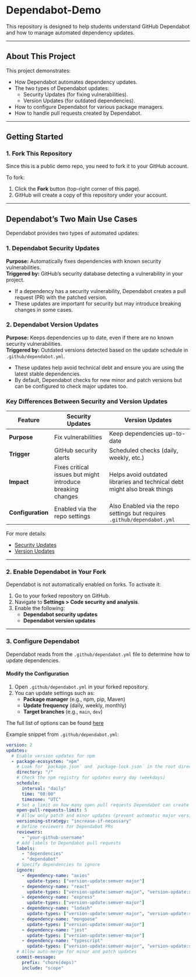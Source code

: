 # Dependabot-Demo

This repository is designed to help students understand GitHub Dependabot and how to manage automated dependency updates.

---

## About This Project

This project demonstrates:
- How Dependabot automates dependency updates.
- The two types of Dependabot updates:
  - Security Updates (for fixing vulnerabilities).
  - Version Updates (for outdated dependencies).
- How to configure Dependabot for various package managers.
- How to handle pull requests created by Dependabot.

---

## Getting Started

### 1. Fork This Repository

Since this is a public demo repo, you need to fork it to your GitHub account.

To fork:
1. Click the **Fork** button (top-right corner of this page).
2. GitHub will create a copy of this repository under your account.

---

## Dependabot’s Two Main Use Cases

Dependabot provides two types of automated updates:

### 1. Dependabot Security Updates  

**Purpose:** Automatically fixes dependencies with known security vulnerabilities.  
**Triggered by:** GitHub’s security database detecting a vulnerability in your project.  

- If a dependency has a security vulnerability, Dependabot creates a pull request (PR) with the patched version.
- These updates are important for security but may introduce breaking changes in some cases.

### 2. Dependabot Version Updates  

**Purpose:** Keeps dependencies up to date, even if there are no known security vulnerabilities.  
**Triggered by:** Outdated versions detected based on the update schedule in `.github/dependabot.yml`.  

- These updates help avoid technical debt and ensure you are using the latest stable dependencies.
- By default, Dependabot checks for new minor and patch versions but can be configured to check major updates too.

### Key Differences Between Security and Version Updates  

| Feature                | Security Updates | Version Updates |
|------------------------|-----------------|----------------|
| **Purpose**           | Fix vulnerabilities | Keep dependencies up-to-date |
| **Trigger**           | GitHub security alerts | Scheduled checks (daily, weekly, etc.) |
| **Impact**           | Fixes critical issues but might introduce breaking changes | Helps avoid outdated libraries and technical debt might also break things |
| **Configuration** | Enabled via the repo settings | Also Enabled via the repo settings but requires `.github/dependabot.yml` |

For more details:  
- [Security Updates](https://docs.github.com/en/code-security/dependabot/dependabot-security-updates)  
- [Version Updates](https://docs.github.com/en/code-security/dependabot/dependabot-version-updates)  

---

### 2. Enable Dependabot in Your Fork  

Dependabot is not automatically enabled on forks. To activate it:

1. Go to your forked repository on GitHub.
2. Navigate to **Settings > Code security and analysis**.
3. Enable the following:
   - **Dependabot security updates**
   - **Dependabot version updates**

---

### 3. Configure Dependabot  

Dependabot reads from the `.github/dependabot.yml` file to determine how to update dependencies.

#### Modify the Configuration  

1. Open `.github/dependabot.yml` in your forked repository.
2. You can update settings such as:
   - **Package manager** (e.g., npm, pip, Maven)
   - **Update frequency** (daily, weekly, monthly)
   - **Target branches** (e.g., `main`, `dev`)

The full list of options can be found [here](https://docs.github.com/en/code-security/dependabot/working-with-dependabot/dependabot-options-reference)

Example snippet from `.github/dependabot.yml`:
```yaml
version: 2
updates:
  # Enable version updates for npm
  - package-ecosystem: "npm"
    # Look for `package.json` and `package-lock.json` in the root directory
    directory: "/"
    # Check the npm registry for updates every day (weekdays)
    schedule:
      interval: "daily"
      time: "08:00"
      timezone: "UTC"
    # Set a limit on how many open pull requests Dependabot can create at a time
    open-pull-requests-limit: 5
    # Allow only patch and minor updates (prevent automatic major version updates)
    versioning-strategy: "increase-if-necessary"
    # Define reviewers for Dependabot PRs
    reviewers:
      - "your-github-username"
    # Add labels to Dependabot pull requests
    labels:
      - "dependencies"
      - "dependabot"
    # Specify dependencies to ignore
    ignore:
      - dependency-name: "axios"
        update-types: ["version-update:semver-major"]
      - dependency-name: "react"
        update-types: ["version-update:semver-major", "version-update:semver-minor"]
      - dependency-name: "express"
        update-types: ["version-update:semver-major"]
      - dependency-name: "lodash"
        update-types: ["version-update:semver-major", "version-update:semver-minor"]
      - dependency-name: "mongoose"
        update-types: ["version-update:semver-major"]
      - dependency-name: "jest"
        update-types: ["version-update:semver-major"]
      - dependency-name: "typescript"
        update-types: ["version-update:semver-major", "version-update:semver-minor"]
    # Allow auto-merge for minor and patch updates
    commit-message:
      prefix: "chore(deps)"
      include: "scope"


